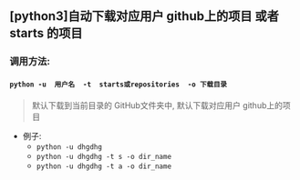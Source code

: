 ## [python3]自动下载对应用户 github上的项目 或者 starts 的项目
###  调用方法:
#### `python -u  用户名  -t  starts或repositories  -o 下载目录`
   > 默认下载到当前目录的 GitHub文件夹中, 默认下载对应用户 github上的项目
   - 例子:
        - `python -u dhgdhg`
        - `python -u dhgdhg -t s -o dir_name`
        - `python -u dhgdhg -t a -o dir_name`

         